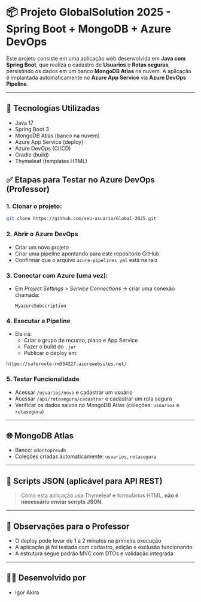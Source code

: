 # 📦 Projeto GlobalSolution 2025 - Spring Boot + MongoDB + Azure DevOps

Este projeto consiste em uma aplicação web desenvolvida em **Java com Spring Boot**, que realiza o cadastro de **Usuarios** e **Rotas seguras**, persistindo os dados em um banco **MongoDB Atlas** na nuvem. A aplicação é implantada automaticamente no **Azure App Service** via **Azure DevOps Pipeline**.

---

## 🚀 Tecnologias Utilizadas
- Java 17
- Spring Boot 3
- MongoDB Atlas (banco na nuvem)
- Azure App Service (deploy)
- Azure DevOps (CI/CD)
- Gradle (build)
- Thymeleaf (templates HTML)

## ✅ Etapas para Testar no Azure DevOps (Professor)

### 1. Clonar o projeto:
```bash
git clone https://github.com/seu-usuario/Global-2025.git
```

### 2. Abrir o Azure DevOps
- Criar um novo projeto
- Criar uma pipeline apontando para este repositório GitHub
- Confirmar que o arquivo `azure-pipelines.yml` está na raiz

### 3. Conectar com Azure (uma vez):
- Em *Project Settings > Service Connections* → criar uma conexão chamada:
  ```
  MyazureSubscription
  ```

### 4. Executar a Pipeline
- Ela irá:
    - Criar o grupo de recurso, plano e App Service
    - Fazer o build do `.jar`
    - Publicar o deploy em:

```
https://saferoute-rm554227.azurewebsites.net/
```

### 5. Testar Funcionalidade
- Acessar `/usuarios/novo` e cadastrar um usuário
- Acessar `/api/rotasegura/cadastrar` e cadastrar um rota segura
- Verificar os dados salvos no MongoDB Atlas (coleções: `usuarios` e `rotasegura`)

---

## 🌐 MongoDB Atlas
- Banco: `odontoprevdb`
- Coleções criadas automaticamente: `usuarios`, `rotasegura`

---

## 📁 Scripts JSON (aplicável para API REST)
> Como esta aplicação usa Thymeleaf e formulários HTML, **não é necessário enviar scripts JSON**.

---

## 📌 Observações para o Professor
- O deploy pode levar de 1 a 2 minutos na primeira execução
- A aplicação já foi testada com cadastro, edição e exclusão funcionando
- A estrutura segue padrão MVC com DTOs e validação integrada

---

## 👨‍💻 Desenvolvido por
- Igor Akira
